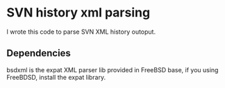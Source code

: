 # SVN history xml parsing

I wrote this code to parse SVN XML history outoput.

## Dependencies

  bsdxml is the expat XML parser lib provided in FreeBSD base, if you using FreeBDSD, install the expat library.
